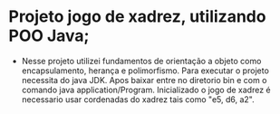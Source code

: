 # Projeto jogo de xadrez, utilizando POO Java;
- Nesse projeto utilizei fundamentos de orientação a objeto como encapsulamento, herança e polimorfismo.
Para executar o projeto necessita do java JDK. 
Apos baixar entre no diretorio bin e com o comando  java application/Program.
Inicializado o jogo de xadrez é necessario usar cordenadas do xadrez tais como "e5, d6, a2".

